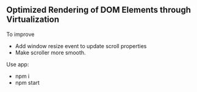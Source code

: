 ## Optimized Rendering of DOM Elements through Virtualization

 To improve 
 - Add window resize event to update scroll properties
 - Make scroller more smooth.

Use app:
- npm i
- npm start
